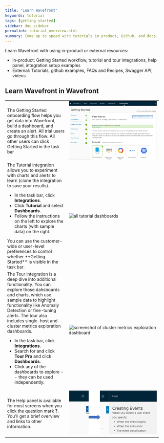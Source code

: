 ```yaml
---
title: "Learn Wavefront"
keywords: tutorial
tags: [getting started]
sidebar: doc_sidebar
permalink: tutorial_overview.html
summary: Come up to speed with tutorials in product, Github, and docs.
---
```


Learn Wavefront with using in-product or external resources:
* In-product:  Getting Started workflow, tutorial and tour integrations, help panel, integration setup examples
* External: Tutorials, github examples, FAQs and Recipes, Swagger API, videos

## Learn Wavefront in Wavefront

<table style="width: 100%;">
<tbody>
<tr>
<td width="40%">The Getting Started onboarding flow helps you get data into Wavefront, build a dashboard, and create an alert. All trial users go through this flow. All other users can click Getting Started in the task bar
</td>
<td width="60%"><img src="/images/get_started.png" alt="screenshot of Getting Started second screen"></td>
</tr>
<tr>
<td>
The Tutorial integration allows you to experiment with charts and alerts to learn (clone the integration to save your results).
<ul><li>In the task bar, click <strong>Integrations</strong>. </li>
<li>Click <strong>Tutorial</strong> and select <strong>Dashboards</strong>.</li>
<li>Follow the instructions on the left to explore the charts (with sample data) on the right.</li> </ul>
You can use the customer-wide or user-level preferences to control whether **Getting Started** is visible in the task bar.</td>

<td width="50%"><img src="/images/tutorial_integration.png" alt="all tutorial dashboards"></td>
</tr>
<tr>
<td>
The Tour integration is a deep dive into additional functionality. You can explore those dahsboards and charts, which use sample data to highlight functionality like Anomaly Detection or fine-tuning alerts. The tour also includes single-host and cluster metrics exploration dashboards.
<ul><li>In the task bar, click <strong>Integrations</strong>. </li>
<li>Search for and click <strong>Tour Pro</strong> and click <strong>Dashboards</strong>.</li>
<li>Click any of the dashboards to explore -- they can be used independently.</li></ul></td>
<td width="50%"><img src="/images/tour_exampe.png" alt="screenshot of cluster metrics exploration dashboard"></td>
</tr>
<tr>
<td>
The Help panel is available for most screens when you click the question mark <strong>?</strong>. You'll get a brief overview and links to other information.</td>
<td width="50%"><img src="/images/show_help.png" alt="screenshot collage: first click on ? icon, then see help in panel on the right."></td>
</tr>
</tbody>
</table>

<!---
<a name="overview-documents"></a>

## Overview Documents <i class="fa-check-circle fa" style="color: green;"/>

The following docs are great for learning what Wavefront is, how to get data into Wavefront, what you can do based on your assigned permissions, and how to organize and search in Wavefront. These docs also explore the main objects in Wavefront: charts, dashboards, alerts, events, and integrations.

- [What is Wavefront?](wavefront_introduction.html)
- [Getting Data into Wavefront](wavefront_data_ingestion.html)
- [Permissions Overview](permissions_overview.html)
- [Organizing with Tags](tags_overview.html)
- [Searching Wavefront](wavefront_searching.html)
- [Charts](ui_charts.html)
- [Dashboards](ui_dashboards.html)
- [Alerts](alerts.html)
- [Events](events.html)
- [Integrations](integrations.html)

## More Docs and Videos

Here are some links to popular docs and videos. You can also search this doc set (top right) to find what you need.

### Videos

You can find most videos on our [videos](label_videos.html) page. We've also included those videos on pages where they're most useful.

### Charts and Dashboards

Dashboards make it possible to save multiple charts in a single location for future use. The following topics and video help you learn how to create and use charts and dashboards in Wavefront.

- [Examine Telemetry Data](ui_examine_data.html)
- [Creating a Chart](ui_charts.html) <i class="fa-check-circle fa" style="color: green;"/>
- [Customizing a charts](ui_charts.html#customize-a-chart)

### Query Language

The Wavefront Query Language is the foundation of charts and alerts in Wavefront. The following topics help you learn the query language.

- [Getting Started with Wavefront Query Language](query_language_getting_started.html) <i class="fa-check-circle fa" style="color: green;"/>
- [Query Builder](query_language_query_builder.html) <i class="fa-check-circle fa" style="color: green;"/>
- [Wavefront Query Language Quick Reference](query_language_reference.html)
- [When Multiple Series Match (Or Not)](query_language_series_matching.html)
- [Fine Tune Queries With Point Tags](query_language_point_tags.html)

We also have a complete list of [Query Language Reference Pages](label_reference%20page.html).

### Alerts and Events

Alerts and events make it possible to track critical changes in your environment. The following topics help you learn about alerts and events in Wavefront.

- [Alerting States and Lifecycle](alerts_states_lifecycle.html) <i class="fa-check-circle fa" style="color: green;"/>
- [Creating an Alert](alerts.html#creating-an-alert)
-  [Displaying Events in Charts](charts_events_displaying.html)

### Release Notes

Release notes summarize the features added to each release and changes to existing features.

- [Wavefront Release Notes](wavefront_release_notes.html)

## Getting Started Dashboards

Every Wavefront instance contains dashboards to help new users learn about Wavefront and to explore use cases and example dashboards.
To access any of these dashboards:
* Select **Dashboards > All Dashboards** and click the **~welcome.tour** or **~welcome.tutorial** tag or
* Select **Integrations** and click the **Tour** or **Tutorial** tile.

{% include shared/system_dashboard.html %}

### Tour Dashboards

Tour dashboards give an overview of Wavefront features and illustrate how to use them to address operational challenges. These dashboards are identified by the dashboard tag **~welcome.tour**.

- Tour: Welcome to Wavefront - gives an overview of benefits and capabilities.
- Tour: The Needle in a Haystack - demonstrates how to find an anomalous event.
- Tour: The Perfect Alert - demonstrates how to create an alert that fires only when there's really a problem.
- Tour: Analyzing an Event's Impact - demonstrates how to discover the effect of a code push on metrics.
- Tour: Data Exploration and Capacity Planning - demonstrates how to correlate metrics with each other.
- Tour: Week over Week Anomaly Detection - demonstrates how to use historical data to establish a pattern and then create a visualization that captures when a service issue occurred.
- Tour: Sample Cluster Metrics - displays metrics from a cluster containing several types of sources (application server, database, host, network, etc.).
- Tour: Sample Telegraf Metrics - displays metrics from hosts where the Telegraf collector agent is used for system metric collection.

### Tutorial Dashboards

Tutorial dashboards illustrate how to use Wavefront features to construct queries, display data returned from queries, and create alerts. These dashboards are identified by the dashboard tag **~welcome.tutorial**.

- Tutorial: Introduction to Wavefront - contains links to getting started dashboards and documentation.
- Tutorial: Getting Started with Wavefront Query Language - contains charts that illustrate different elements of the Wavefront Query Language.
- Tutorial: Dashboard Basics: Chart Types - introduces dashboard chart types and options: line, point, stacked area, scatter, etc.
- Tutorial: Creating Alerts - explains how to create an alert and configure notification of the alert.
- Tutorial: Code Push Event - explains how to use the Wavefront Query Language to develop queries that explore the effect of a code push event on a collection of servers.
- Tutorial: Use Case: Anomaly Detection - describes how to use the Wavefront Query Language to investigate anomalous application behavior.

--->
